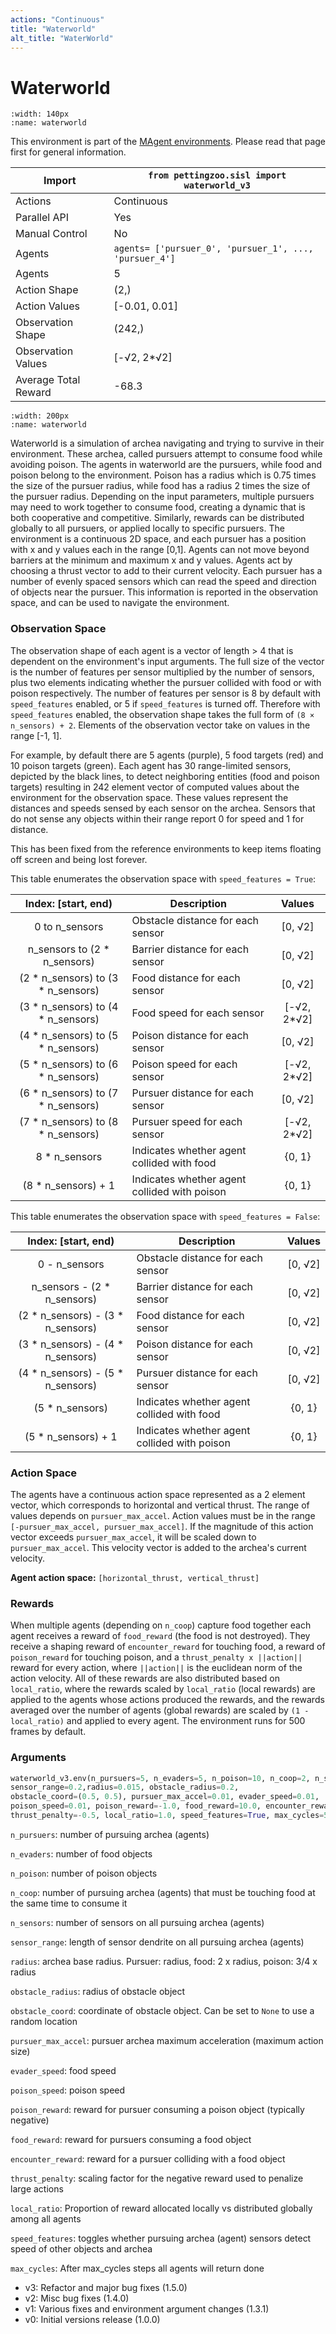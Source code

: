 ```yaml
---
actions: "Continuous"
title: "Waterworld"
alt_title: "WaterWorld"
---
```


# Waterworld

```{figure} sisl_waterworld.gif 
:width: 140px
:name: waterworld
```

This environment is part of the <a href='..'>MAgent environments</a>. Please read that page first for general information.

| Import               | `from pettingzoo.sisl import waterworld_v3`            |
|----------------------|--------------------------------------------------------|
| Actions              | Continuous                                             |
| Parallel API         | Yes                                                    |
| Manual Control       | No                                                     |
| Agents               | `agents= ['pursuer_0', 'pursuer_1', ..., 'pursuer_4']` |
| Agents               | 5                                                      |
| Action Shape         | (2,)                                                   |
| Action Values        | [-0.01, 0.01]                                          |
| Observation Shape    | (242,)                                                 |
| Observation Values   | [-√2, 2*√2]                                            |
| Average Total Reward | -68.3                                                  |

```{figure} ../../_static/img/aec/sisl_waterworld_aec.svg
:width: 200px
:name: waterworld
```

Waterworld is a simulation of archea navigating and trying to survive in their environment. These archea, called pursuers attempt to consume food while avoiding poison. The agents in waterworld are the pursuers, while food and poison belong to the environment. Poison has a radius which is 0.75 times the size of the pursuer radius, while food has a radius 2 times the size of the pursuer radius. Depending on the input parameters, multiple pursuers may need to work together to consume food, creating a dynamic that is both cooperative and competitive. Similarly, rewards can be distributed globally to all pursuers, or applied locally to specific pursuers. The environment is a continuous 2D space, and each pursuer has a position with x and y values each in the range [0,1]. Agents can not move beyond barriers at the minimum and maximum x and y values. Agents act by choosing a thrust vector to add to their current velocity. Each pursuer has a number of evenly spaced sensors which can read the speed and direction of objects near the pursuer. This information is reported in the observation space, and can be used to navigate the environment.

### Observation Space

The observation shape of each agent is a vector of length > 4 that is dependent on the environment's input arguments. The full size of the vector is the number of features per sensor multiplied by the number of sensors, plus two elements indicating whether the pursuer collided with food or with poison respectively. The number of features per sensor is 8 by default with `speed_features` enabled, or 5 if `speed_features` is turned off. Therefore with `speed_features` enabled, the observation shape takes the full form of `(8 × n_sensors) + 2`. Elements of the observation vector take on values in the range [-1, 1].

For example, by default there are 5 agents (purple), 5 food targets (red) and 10 poison targets (green). Each agent has 30 range-limited sensors, depicted by the black lines, to detect neighboring entities (food and poison targets) resulting in 242 element vector of computed values about the environment for the observation space. These values represent the distances and speeds sensed by each sensor on the archea. Sensors that do not sense any objects within their range report 0 for speed and 1 for distance.

This has been fixed from the reference environments to keep items floating off screen and being lost forever.

This table enumerates the observation space with `speed_features = True`:

|        Index: [start, end)         | Description                                  |   Values    |
| :--------------------------------: | -------------------------------------------- | :---------: |
|           0 to n_sensors           | Obstacle distance for each sensor            |   [0, √2]   |
|    n_sensors to (2 * n_sensors)    | Barrier distance for each sensor             |   [0, √2]   |
| (2 * n_sensors) to (3 * n_sensors) | Food distance for each sensor                |   [0, √2]   |
| (3 * n_sensors) to (4 * n_sensors) | Food speed for each sensor                   | [-√2, 2*√2] |
| (4 * n_sensors) to (5 * n_sensors) | Poison distance for each sensor              |   [0, √2]   |
| (5 * n_sensors) to (6 * n_sensors) | Poison speed for each sensor                 | [-√2, 2*√2] |
| (6 * n_sensors) to (7 * n_sensors) | Pursuer distance for each sensor             |   [0, √2]   |
| (7 * n_sensors) to (8 * n_sensors) | Pursuer speed for each sensor                | [-√2, 2*√2] |
|           8 * n_sensors            | Indicates whether agent collided with food   |   {0, 1}    |
|        (8 * n_sensors) + 1         | Indicates whether agent collided with poison |   {0, 1}    |

This table enumerates the observation space with `speed_features = False`:

|        Index: [start, end)        | Description                                  | Values  |
| :-------------------------------: | -------------------------------------------- | :-----: |
|           0 - n_sensors           | Obstacle distance for each sensor            | [0, √2] |
|    n_sensors - (2 * n_sensors)    | Barrier distance for each sensor             | [0, √2] |
| (2 * n_sensors) - (3 * n_sensors) | Food distance for each sensor                | [0, √2] |
| (3 * n_sensors) - (4 * n_sensors) | Poison distance for each sensor              | [0, √2] |
| (4 * n_sensors) - (5 * n_sensors) | Pursuer distance for each sensor             | [0, √2] |
|          (5 * n_sensors)          | Indicates whether agent collided with food   | {0, 1}  |
|        (5 * n_sensors) + 1        | Indicates whether agent collided with poison | {0, 1}  |

### Action Space

The agents have a continuous action space represented as a 2 element vector, which corresponds to horizontal and vertical thrust. The range of values depends on `pursuer_max_accel`.  Action values must be in the range `[-pursuer_max_accel, pursuer_max_accel]`. If the magnitude of this action vector exceeds `pursuer_max_accel`, it will be scaled down to `pursuer_max_accel`. This velocity vector is added to the archea's current velocity.

**Agent action space:** `[horizontal_thrust, vertical_thrust]`

### Rewards

When multiple agents (depending on `n_coop`) capture food together each agent receives a reward of `food_reward` (the food is not destroyed). They receive a shaping reward of `encounter_reward` for touching food, a reward of `poison_reward` for touching poison, and a `thrust_penalty x ||action||` reward for every action, where `||action||` is the euclidean norm of the action velocity. All of these rewards are also distributed based on `local_ratio`, where the rewards scaled by `local_ratio` (local rewards) are applied to the agents whose actions produced the rewards, and the rewards averaged over the number of agents (global rewards) are scaled by `(1 - local_ratio)` and applied to every agent. The environment runs for 500 frames by default.

### Arguments

``` python
waterworld_v3.env(n_pursuers=5, n_evaders=5, n_poison=10, n_coop=2, n_sensors=20,
sensor_range=0.2,radius=0.015, obstacle_radius=0.2,
obstacle_coord=(0.5, 0.5), pursuer_max_accel=0.01, evader_speed=0.01,
poison_speed=0.01, poison_reward=-1.0, food_reward=10.0, encounter_reward=0.01,
thrust_penalty=-0.5, local_ratio=1.0, speed_features=True, max_cycles=500)
```

`n_pursuers`: number of pursuing archea (agents)

`n_evaders`: number of food objects

`n_poison`: number of poison objects

`n_coop`: number of pursuing archea (agents) that must be touching food at the same time to consume it

`n_sensors`: number of sensors on all pursuing archea (agents)

`sensor_range`: length of sensor dendrite on all pursuing archea (agents)

`radius`: archea base radius. Pursuer: radius, food: 2 x radius, poison: 3/4 x radius

`obstacle_radius`: radius of obstacle object

`obstacle_coord`: coordinate of obstacle object. Can be set to `None` to use a random location

`pursuer_max_accel`: pursuer archea maximum acceleration (maximum action size)

`evader_speed`: food speed

`poison_speed`: poison speed

`poison_reward`: reward for pursuer consuming a poison object (typically negative)

`food_reward`: reward for pursuers consuming a food object

`encounter_reward`: reward for a pursuer colliding with a food object

`thrust_penalty`: scaling factor for the negative reward used to penalize large actions

`local_ratio`: Proportion of reward allocated locally vs distributed globally among all agents

`speed_features`: toggles whether pursuing archea (agent) sensors detect speed of other objects and archea

`max_cycles`: After max_cycles steps all agents will return done


* v3: Refactor and major bug fixes (1.5.0)
* v2: Misc bug fixes (1.4.0)
* v1: Various fixes and environment argument changes (1.3.1)
* v0: Initial versions release (1.0.0)
</div>
